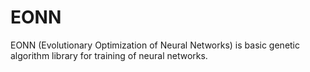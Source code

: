 # EONN

EONN (Evolutionary Optimization of Neural Networks) is basic genetic algorithm
library for training of neural networks.
